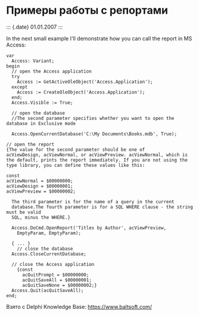 Примеры работы с репортами
==========================

::: {.date}
01.01.2007
:::

In the next small example I\'ll demonstrate how you can call the report
in MS Access:

    var
      Access: Variant;
    begin
      // open the Access application
      try
        Access := GetActiveOleObject('Access.Application');
      except
        Access := CreateOleObject('Access.Application');
      end;
      Access.Visible := True;
     
      // open the database
      //The second parameter specifies whether you want to open the database in Exclusive mode
     
      Access.OpenCurrentDatabase('C:\My Documents\Books.mdb', True);
     
    // open the report
    {The value for the second parameter should be one of
    acViewDesign, acViewNormal, or acViewPreview. acViewNormal, which is the default, prints the report immediately. If you are not using the type library, you can define these values like this:
     
    const
    acViewNormal = $00000000;
    acViewDesign = $00000001;
    acViewPreview = $00000002;
     
      The third parameter is for the name of a query in the current
      database.The fourth parameter is for a SQL WHERE clause - the string must be valid
      SQL, minus the WHERE.}
     
      Access.DoCmd.OpenReport('Titles by Author', acViewPreview,
        EmptyParam, EmptyParam);
     
      { ... }
        // close the database
      Access.CloseCurrentDatabase;
     
      // close the Access application
        {const
          acQuitPrompt = $00000000;
          acQuitSaveAll = $00000001;
          acQuitSaveNone = $00000002;}
      Access.Quit(acQuitSaveAll);
    end;

Взято с Delphi Knowledge Base: <https://www.baltsoft.com/>
